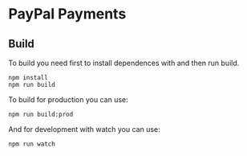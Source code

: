 # PayPal Payments

## Build

To build you need first to install dependences with and then run build.

```
npm install
npm run build
```

To build for production you can use:

```
npm run build:prod
```

And for development with watch you can use:

```
npm run watch
```
